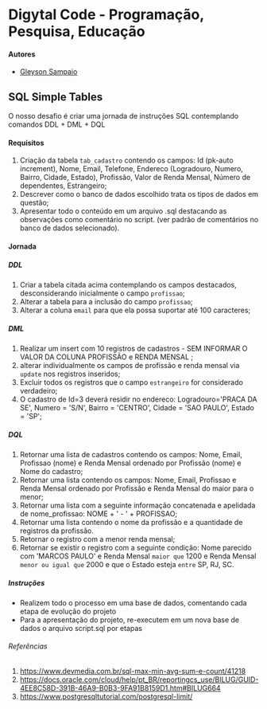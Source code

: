 # Digytal Code - Programação, Pesquisa, Educação

#### Autores
- [Gleyson Sampaio](https://github.com/glysns)

## SQL Simple Tables
O nosso desafio é criar uma jornada de instruções SQL contemplando comandos DDL + DML + DQL

#### Requisitos
1. Criação da tabela `tab_cadastro`  contendo os campos: Id (pk-auto increment), Nome, Email, Telefone, Endereco (Logradouro, Numero, Bairro, Cidade, Estado), Profissão, Valor de Renda Mensal, Número de dependentes, Estrangeiro;
1. Descrever como o banco de dados escolhido trata os tipos de dados em questão;
1. Apresentar todo o conteúdo em um arquivo .sql destacando as observações como comentário no script. (ver padrão de comentários no banco de dados selecionado).

#### Jornada

##### DDL

1. Criar a tabela citada acima contemplando os campos destacados, desconsiderando inicialmente o campo `profissao`;
1. Alterar a tabela para a inclusão do campo `profissao`;
1. Alterar a coluna `email` para que ela possa suportar até 100 caracteres;

##### DML

1. Realizar um insert com 10 registros de cadastros - SEM INFORMAR O VALOR DA COLUNA PROFISSÃO e RENDA MENSAL ;
1. alterar individualmente os campos de profissão e renda mensal via `update` nos registros inseridos;
1. Excluir todos os registros que o campo `estrangeiro` for considerado verdadeiro;
1. O cadastro de Id=3 deverá residir no endereco: Logradouro='PRACA DA SE', Numero = 'S/N', Bairro = 'CENTRO', Cidade = 'SAO PAULO', Estado = 'SP';

##### DQL

1. Retornar uma lista de cadastros contendo os campos: Nome, Email, Profissao (nome) e Renda Mensal ordenado por Profissão (nome) e Nome do cadastro;
1. Retornar uma lista contendo os campos: Nome, Email, Profissao e Renda Mensal ordenado por Profissão e Renda Mensal do maior para o menor;
1. Retornar uma lista com a seguinte informação concatenada e apelidada de nome_profissao: NOME + ' - ' + PROFISSAO;
1. Retornar uma lista contendo o nome da profissão e a quantidade de registros da profissão.
1. Retornar o registro com a menor renda mensal;
1. Retornar se existir o registro com a seguinte condição: Nome parecido com 'MARCOS PAULO' e Renda Mensal `maior que` 1200 e Renda Mensal `menor ou igual que` 2000 e que o Estado esteja `entre` SP, RJ, SC.

##### Instruções

- Realizem todo o processo em uma base de dados, comentando cada etapa de evolução do projeto
- Para a apresentação do projeto, re-executem em um nova base de dados o arquivo script.sql por etapas


###### Referências

1. https://www.devmedia.com.br/sql-max-min-avg-sum-e-count/41218
1. https://docs.oracle.com/cloud/help/pt_BR/reportingcs_use/BILUG/GUID-4EE8C58D-391B-46A9-B0B3-9FA91B8159D1.htm#BILUG664
1. https://www.postgresqltutorial.com/postgresql-limit/


